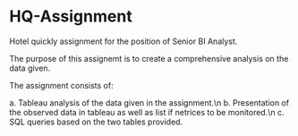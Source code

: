 # HQ-Assignment
Hotel quickly assignment for the position of Senior BI Analyst.

The purpose of this assignemt is to create a comprehensive analysis on the data given.

The assignment consists of:

  a. Tableau analysis of the data given in the assignment.\n
  b. Presentation of the observed data in tableau as well as list if netrices to be monitored.\n
  c. SQL queries based on the two tables provided.
